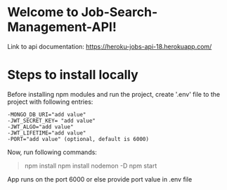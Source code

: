 # Welcome to Job-Search-Management-API!

Link to api documentation: https://heroku-jobs-api-18.herokuapp.com/


# Steps to install locally

Before installing npm modules and run the project, create '.env' file to the project with following entries: 

	-MONGO_DB_URI="add value"
	-JWT_SECRET_KEY= "add value"
	-JWT_ALGO="add value"
	-JWT_LIFETIME="add value"
	-PORT="add value" (optional, default is 6000)


Now, run following commands:
>npm install
>npm install nodemon -D
>npm start

App runs on the port 6000 or else provide port value in .env file

